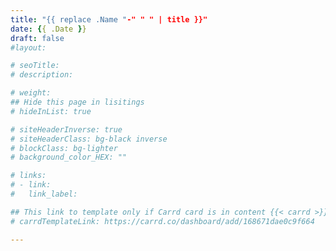 ```yaml
---
title: "{{ replace .Name "-" " " | title }}"
date: {{ .Date }}
draft: false
#layout:

# seoTitle:
# description: 

# weight:
## Hide this page in lisitings
# hideInList: true

# siteHeaderInverse: true
# siteHeaderClass: bg-black inverse
# blockClass: bg-lighter
# background_color_HEX: ""

# links:
# - link: 
#   link_label:

## This link to template only if Carrd card is in content {{< carrd >}} (in top of content)
# carrdTemplateLink: https://carrd.co/dashboard/add/168671dae0c9f664

---
```


